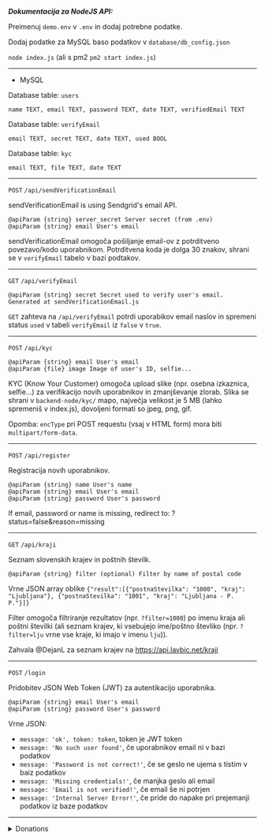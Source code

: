 ***Dokumentacija za NodeJS API:***

Preimenuj `demo.env` v `.env` in dodaj potrebne podatke.

Dodaj podatke za MySQL baso podatkov v `database/db_config.json`

`node index.js` (ali s pm2 `pm2 start index.js`)

---

- MySQL

Database table: `users`

`name TEXT, email TEXT, password TEXT, date TEXT, verifiedEmail TEXT`

Database table: `verifyEmail`

`email TEXT, secret TEXT, date TEXT, used BOOL`

Database table: `kyc`

`email TEXT, file TEXT, date TEXT`


---

`POST` `/api/sendVerificationEmail`

sendVerificationEmail is using Sendgrid's email API.

```
@apiParam {string} server_secret Server secret (from .env)
@apiParam {string} email User's email
```

sendVerificationEmail omogoča pošiljanje email-ov z potrditveno povezavo/kodo uporabnikom. Potrditvena koda je dolga 30 znakov, shrani se v `verifyEmail` tabelo v bazi podtakov.

---

`GET` `/api/verifyEmail`

```
@apiParam {string} secret Secret used to verify user's email. Generated at sendVerificationEmail.js
```

`GET` zahteva na `/api/verifyEmail` potrdi uporabikov email naslov in spremeni status `used` v tabeli `verifyEmail` iz `false` v `true`.

---

`POST` `/api/kyc`

```
@apiParam {string} email User's email
@apiParam {file} image Image of user's ID, selfie...
```

KYC (Know Your Customer) omogoča upload slike (npr. osebna izkaznica, selfie...) za verifikacijo novih uporabnikov in zmanjševanje zlorab. Slika se shrani v `backend-node/kyc/` mapo, največja velikost je 5 MB (lahko spremeniš v index.js), dovoljeni formati so jpeg, png, gif.

Opomba: `encType` pri POST requestu (vsaj v HTML form) mora biti `multipart/form-data`.

---

`POST` `/api/register`

Registracija novih uporabnikov.

```
@apiParam {string} name User's name
@apiParam {string} email User's email
@apiParam {string} password User's password
```

If email, password or name is missing, redirect to: ?status=false&reason=missing

---

`GET` `/api/kraji`

Seznam slovenskih krajev in poštnih številk.

```
@apiParam {string} filter (optional) Filter by name of postal code
```

Vrne JSON array oblike `{"result":[{"postnaStevilka": "1000", "kraj": "Ljubljana"}, {"postnaStevilka": "1001", "kraj": "Ljubljana - P. P."}]}`

Filter omogoča filtriranje rezultatov (npr. `?filter=1000`) po imenu kraja ali poštni številki (ali seznam krajev, ki vsebujejo ime/poštno števliko (npr. `?filter=lju` vrne vse kraje, ki imajo v imenu `lju`)).

Zahvala @DejanL za seznam krajev na https://api.lavbic.net/kraji

---

`POST` `/login`

Pridobitev JSON Web Token (JWT) za autentikacijo uporabnika.

```
@apiParam {string} email User's email
@apiParam {string} password User's password
```

Vrne JSON:

- `message: 'ok', token: token`, token je JWT token
- `message: 'No such user found'`, če uporabnikov email ni v bazi podatkov
- `message: 'Password is not correct!'`, če se geslo ne ujema s tistim v baiz podatkov
- `message: 'Missing credentials!'`, če manjka geslo ali email
- `message: 'Email is not verified!'`, če email še ni potrjen
- `message: 'Internal Server Error!'`, če pride do napake pri prejemanji podatkov iz baze podatkov

---

<details><summary>Donations</summary><p><p>Bitcoin: bc1q5a2c4amvwwftfcmw8ng3a0d5q6wftpmsq9kxa3</details>
